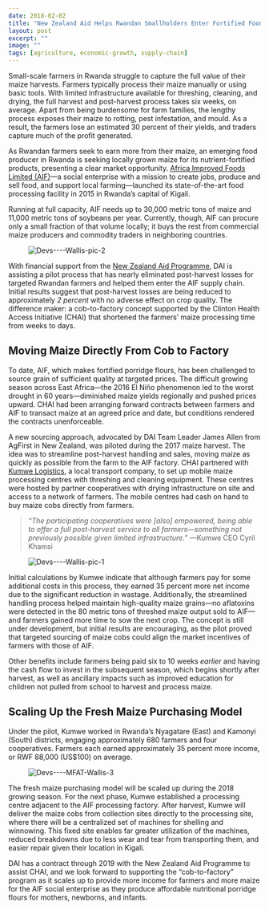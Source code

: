 ```yaml
---
date: 2018-02-02
title: "New Zealand Aid Helps Rwandan Smallholders Enter Fortified Foods Supply Chain"
layout: post
excerpt: ""
image: ""
tags: [agriculture, economic-growth, supply-chain]
---
```

<p>Small-scale farmers in Rwanda struggle to capture the full value of their maize harvests. Farmers typically process their maize manually or using basic tools. With limited infrastructure available for threshing, cleaning, and drying, the full harvest and post-harvest process takes six weeks, on average. Apart from being burdensome for farm families, the lengthy process exposes their maize to rotting, pest infestation, and mould. As a result, the farmers lose an estimated 30 percent of their yields, and traders capture much of the profit generated.</p><p>As Rwandan farmers seek to earn more from their maize, an emerging food producer in Rwanda is seeking locally grown maize for its nutrient-fortified products, presenting a clear market opportunity. <a href="http://www.africaimprovedfoods.com/">Africa Improved Foods Limited (AIF)</a>—a social enterprise with a mission to create jobs, produce and sell food, and support local farming—launched its state-of-the-art food processing facility in 2015 in Rwanda’s capital of Kigali.</p><p>Running at full capacity, AIF needs up to 30,000 metric tons of maize and 11,000 metric tons of soybeans per year. Currently, though, AIF can procure only a small fraction of that volume locally; it buys the rest from commercial maize producers and commodity traders in neighboring countries.</p><figure class="kg-card kg-image-card"><img src="https://pubs.ghost.io/uploads/Devs----Wallis-pic-2.jpg" class="kg-image" alt="Devs----Wallis-pic-2" loading="lazy" title="Rwandan farmers bring their maize to a collection point for processing. Photo: Kumwe Logistics."></figure><p>With financial support from the <a href="https://www.mfat.govt.nz/en/aid-and-development/">New Zealand Aid Programme</a>, DAI is assisting a pilot process that has nearly eliminated post-harvest losses for targeted Rwandan farmers and helped them enter the AIF supply chain. Initial results suggest that post-harvest losses are being reduced to approximately <em>2 percent</em> with no adverse effect on crop quality. The difference maker: a cob-to-factory concept supported by the Clinton Health Access Initiative (CHAI) that shortened the farmers’ maize processing time from weeks to days.</p><h2 id="moving-maize-directly-from-cob-to-factory">Moving Maize Directly From Cob to Factory</h2><p>To date, AIF, which makes fortified porridge flours, has been challenged to source grain of sufficient quality at targeted prices. The difficult growing season across East Africa—the 2016 El Niño phenomenon led to the worst drought in 60 years—diminished maize yields regionally and pushed prices upward. CHAI had been arranging forward contracts between farmers and AIF to transact maize at an agreed price and date, but conditions rendered the contracts unenforceable.</p><p>A new sourcing approach, advocated by DAI Team Leader James Allen from AgFirst in New Zealand, was piloted during the 2017 maize harvest. The idea was to streamline post-harvest handling and sales, moving maize as quickly as possible from the farm to the AIF factory. CHAI partnered with <a href="https://www.kumwelogistics.com/">Kumwe Logistics</a>, a local transport company, to set up mobile maize processing centres with threshing and cleaning equipment. These centres were hosted by partner cooperatives with drying infrastructure on site and access to a network of farmers. The mobile centres had cash on hand to buy maize cobs directly from farmers.</p><blockquote><em>“The participating cooperatives were [also] empowered, being able to offer a full post-harvest service to all farmers—something not previously possible given limited infrastructure.”</em> —Kumwe CEO Cyril Khamsi</blockquote><figure class="kg-card kg-image-card"><img src="https://pubs.ghost.io/uploads/Devs----Wallis-pic-1.jpg" class="kg-image" alt="Devs----Wallis-pic-1" loading="lazy" title="Touring the Africa Improved Foods processing facility in Kigali. Photo: Africa Improved Foods."></figure><p>Initial calculations by Kumwe indicate that although farmers pay for some additional costs in this process, they earned 35 percent more net income due to the significant reduction in wastage. Additionally, the streamlined handling process helped maintain high-quality maize grains—no aflatoxins were detected in the 80 metric tons of threshed maize output sold to AIF—and farmers gained more time to sow the next crop. The concept is still under development, but initial results are encouraging, as the pilot proved that targeted sourcing of maize cobs could align the market incentives of farmers with those of AIF.</p><p>Other benefits include farmers being paid six to 10 weeks <em>earlier</em> and having the cash flow to invest in the subsequent season, which begins shortly after harvest, as well as ancillary impacts such as improved education for children not pulled from school to harvest and process maize.</p><h2 id="scaling-up-the-fresh-maize-purchasing-model">Scaling Up the Fresh Maize Purchasing Model</h2><p>Under the pilot, Kumwe worked in Rwanda’s Nyagatare (East) and Kamonyi (South) districts, engaging approximately 680 farmers and four cooperatives. Farmers each earned approximately 35 percent more income, or RWF 88,000 (US$100) on average.</p><figure class="kg-card kg-image-card"><img src="https://pubs.ghost.io/uploads/Devs----MFAT-Wallis-3.jpg" class="kg-image" alt="Devs----MFAT-Wallis-3" loading="lazy" title="Photo: Africa Improved Foods."></figure><p>The fresh maize purchasing model will be scaled up during the 2018 growing season. For the next phase, Kumwe established a processing centre adjacent to the AIF processing factory. After harvest, Kumwe will deliver the maize cobs from collection sites directly to the processing site, where there will be a centralized set of machines for shelling and winnowing. This fixed site enables far greater utilization of the machines, reduced breakdowns due to less wear and tear from transporting them, and easier repair given their location in Kigali.</p><p>DAI has a contract through 2019 with the New Zealand Aid Programme to assist CHAI, and we look forward to supporting the “cob-to-factory” program as it scales up to provide more income for farmers and more maize for the AIF social enterprise as they produce affordable nutritional porridge flours for mothers, newborns, and infants.</p>
  